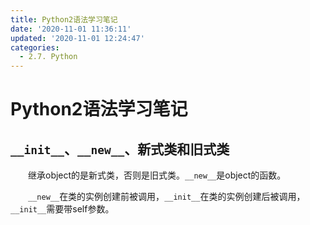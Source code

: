 ```yaml
---
title: Python2语法学习笔记
date: '2020-11-01 11:36:11'
updated: '2020-11-01 12:24:47'
categories:
  - 2.7. Python
---
```

# Python2语法学习笔记

## `__init__`、`__new__`、新式类和旧式类

　　继承object的是新式类，否则是旧式类。`__new__`是object的函数。

　　`__new__`在类的实例创建前被调用，`__init__`在类的实例创建后被调用，`__init__`需要带self参数。
